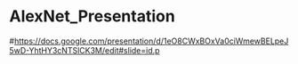 # AlexNet_Presentation
#https://docs.google.com/presentation/d/1eO8CWxBOxVa0ciWmewBELpeJ5wD-YhtHY3cNTSlCK3M/edit#slide=id.p
